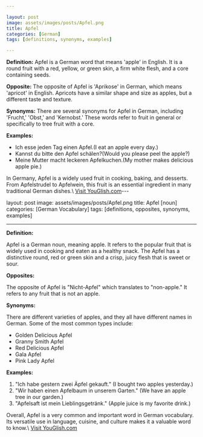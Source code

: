 ```yaml
---

layout: post
image: assets/images/posts/Apfel.png
title: Apfel
categories: [German]
tags: [definitions, synonyms, examples]

---
```


**Definition:**
Apfel is a German word that means 'apple' in English. It is a round fruit with a red, yellow, or green skin, a firm white flesh, and a core containing seeds.

**Opposite:**
The opposite of Apfel is 'Aprikose' in German, which means 'apricot' in English. Apricots have a similar shape and size as apples, but a different taste and texture.

**Synonyms:**
There are several synonyms for Apfel in German, including 'Frucht,' 'Obst,' and 'Kernobst.' These words refer to fruit in general or specifically to tree fruit with a core.

**Examples:**
- Ich esse jeden Tag einen Apfel.(I eat an apple every day.)
- Kannst du bitte den Apfel schälen?(Would you please peel the apple?)
- Meine Mutter macht leckeren Apfelkuchen.(My mother makes delicious apple pie.)

In Germany, Apfel is a widely used fruit in cooking, baking, and desserts. From Apfelstrudel to Apfelwein, this fruit is an essential ingredient in many traditional German dishes.\ <a id="yg-widget-0" class="youglish-widget" data-query="Apfel" data-lang="german" data-components="8412" data-auto-start="0" data-bkg-color="theme_light" data-title="How%20to%20pronounce%20Apfel%20in%20German"  rel="nofollow" href="https://youglish.com">Visit YouGlish.com</a><script async src="https://youglish.com/public/emb/widget.js" charset="utf-8"></script>---

layout: post
image: assets/images/posts/Apfel.png
title: Apfel [noun]
categories: [German Vocabulary]
tags: [definitions, opposites, synonyms, examples]

---

**Definition:** 

Apfel is a German noun, meaning apple. It refers to the popular fruit that is widely used in cooking and eaten as a healthy snack. The Apfel has a distinctive round, red or green skin and a crisp, juicy flesh that is sweet or sour.

**Opposites:**

The opposite of Apfel is "Nicht-Apfel" which translates to "non-apple." It refers to any fruit that is not an apple.

**Synonyms:**

There are different varieties of apples, and they all have different names in German. Some of the most common types include:

- Golden Delicious Apfel
- Granny Smith Apfel
- Red Delicious Apfel
- Gala Apfel
- Pink Lady Apfel

**Examples:**

1. "Ich habe gestern zwei Äpfel gekauft." (I bought two apples yesterday.)
2. "Wir haben einen Apfelbaum in unserem Garten." (We have an apple tree in our garden.)
3. "Apfelsaft ist mein Lieblingsgetränk." (Apple juice is my favorite drink.)

Overall, Apfel is a very common and important word in German vocabulary. Its versatile use in language, cuisine, and culture makes it a valuable word to know.\ <a id="yg-widget-0" class="youglish-widget" data-query="Apfel" data-lang="german" data-components="8412" data-auto-start="0" data-bkg-color="theme_light" data-title="How%20to%20pronounce%20Apfel%20in%20German"  rel="nofollow" href="https://youglish.com">Visit YouGlish.com</a><script async src="https://youglish.com/public/emb/widget.js" charset="utf-8"></script>